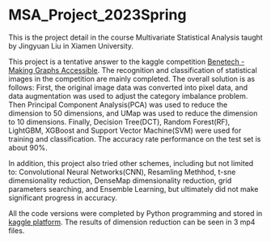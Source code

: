 # MSA_Project_2023Spring
This is the project detail in the course Multivariate Statistical Analysis taught by Jingyuan Liu in Xiamen University.

This project is a tentative answer to the kaggle competition [Benetech - Making Graphs Accessible](https://www.kaggle.com/competitions/benetech-making-graphs-accessible). The recognition and classification of statistical images in the competition are mainly completed. The overall solution is as follows: First, the original image data was converted into pixel data, and data augmentation was used to adjust the category imbalance problem. Then Principal Component Analysis(PCA) was used to reduce the dimension to 50 dimensions, and UMap was used to reduce the dimension to 10 dimensions. Finally, Decision Tree(DCT), Random Forest(RF), LightGBM, XGBoost and Support Vector Machine(SVM) were used for training and classification. The accuracy rate performance on the test set is about 90%.

In addition, this project also tried other schemes, including but not limited to: Convolutional Neural Networks(CNN), Resamling Methhod, t-sne dimensionality reduction, DenseMap dimensionality reduction, grid parameters searching, and Ensemble Learning, but ultimately did not make significant progress in accuracy.

All the code versions were completed by Python programming and stored in [kaggle platform](https://www.kaggle.com/code/yicheung1/cnn-method). The results of dimension reduction can be seen in 3 mp4 files.
